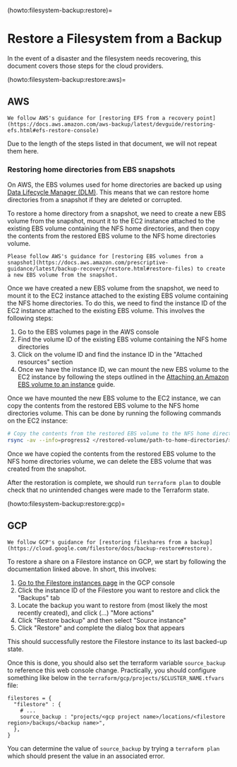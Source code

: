 (howto:filesystem-backup:restore)=
# Restore a Filesystem from a Backup

In the event of a disaster and the filesystem needs recovering, this document
covers those steps for the cloud providers.

(howto:filesystem-backup:restore:aws)=
## AWS

```{note}
We follow AWS's guidance for [restoring EFS from a recovery point](https://docs.aws.amazon.com/aws-backup/latest/devguide/restoring-efs.html#efs-restore-console)
```

Due to the length of the steps listed in that document, we will not repeat them here.

### Restoring home directories from EBS snapshots

On AWS, the EBS volumes used for home directories are backed up using [Data Lifecycle Manager (DLM)](https://docs.aws.amazon.com/ebs/latest/userguide/snapshot-lifecycle.html). This means that we can restore home directories from a snapshot if they are deleted or corrupted.

To restore a home directory from a snapshot, we need to create a new EBS volume from the snapshot, mount it to the EC2 instance attached to the existing EBS volume containing the NFS home directories, and then copy the contents from the restored EBS volume to the NFS home directories volume.

```{note}
Please follow AWS's guidance for [restoring EBS volumes from a snapshot](https://docs.aws.amazon.com/prescriptive-guidance/latest/backup-recovery/restore.html#restore-files) to create a new EBS volume from the snapshot.
```

Once we have created a new EBS volume from the snapshot, we need to mount it to the EC2 instance attached to the existing EBS volume containing the NFS home directories. To do this, we need to find the instance ID of the EC2 instance attached to the existing EBS volume. This involves the following steps:

1. Go to the EBS volumes page in the AWS console
2. Find the volume ID of the existing EBS volume containing the NFS home directories
3. Click on the volume ID and find the instance ID in the "Attached resources" section
4. Once we have the instance ID, we can mount the new EBS volume to the EC2 instance by following the steps outlined in the [Attaching an Amazon EBS volume to an instance](https://docs.aws.amazon.com/AWSEC2/latest/UserGuide/ebs-attaching-volume.html) guide.

Once we have mounted the new EBS volume to the EC2 instance, we can copy the contents from the restored EBS volume to the NFS home directories volume. This can be done by running the following commands on the EC2 instance:

```bash
# Copy the contents from the restored EBS volume to the NFS home directories volume
rsync -av --info=progress2 </restored-volume/path-to-home-directories/> </existing-volume/path-to-home-directories/>
```

Once we have copied the contents from the restored EBS volume to the NFS home directories volume, we can delete the EBS volume that was created from the snapshot.

After the restoration is complete, we should run `terraform plan` to double check that no unintended changes were made to the Terraform state.

(howto:filesystem-backup:restore:gcp)=
## GCP

```{note}
We follow GCP's guidance for [restoring fileshares from a backup](https://cloud.google.com/filestore/docs/backup-restore#restore).
```

To restore a share on a Filestore instance on GCP, we start by following the
documentation linked above. In short, this involves:

1. [Go to the Filestore instances page](https://console.cloud.google.com/filestore/instances) in the GCP console
2. Click the instance ID of the Filestore you want to restore and click the "Backups" tab
3. Locate the backup you want to restore from (most likely the most recently created), and click (...) "More actions"
4. Click "Restore backup" and then select "Source instance"
5. Click "Restore" and complete the dialog box that appears

This should successfully restore the Filestore instance to its last backed-up state.

Once this is done, you should also set the terraform variable `source_backup` to
reference this web console change. Practically, you should configure something
like below in the `terraform/gcp/projects/$CLUSTER_NAME.tfvars` file:

```
filestores = {
  "filestore" : {
    # ...
    source_backup : "projects/<gcp project name>/locations/<filestore region>/backups/<backup name>",
  },
}
```

You can determine the value of `source_backup` by trying a `terraform plan`
which should present the value in an associated error.
